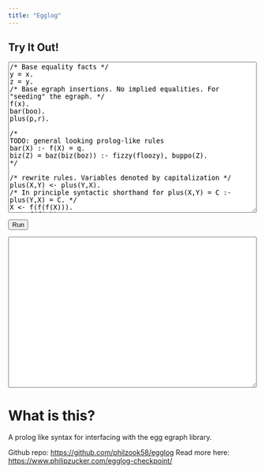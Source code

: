 ```yaml
---
title: "Egglog"
---
```


## Try It Out!

<script type="module">
        export { run };
        import init, { run_wasm } from './pkg/egglog.js';

        async function run() {
            await init();
            var query = document.getElementById("query").value;
            let example = `
                f(x) = x.
                /*
                g(X)=f(x):-z.
                f(X) = g(Q) :- Q = X, f(x).
                */
                y = x.
                plus(X,Y) <- plus(Y,X). 
                plus(b,q).
                ?- f(x) = x, x = x, y = x, plus(b,q) = plus(q,b), f(f(x)).
                `
            const result = run_wasm(query);
            console.log(result);
            document.getElementById("result").value = result;

        }
        window.run = run;
        //run();
</script>

<textarea id="query" rows="20" style="width:100%">/* Base equality facts */
y = x.
z = y.
/* Base egraph insertions. No implied equalities. For "seeding" the egraph. */
f(x).
bar(boo).
plus(p,r).

/*
TODO: general looking prolog-like rules 
bar(X) :- f(X) = q.
biz(Z) = baz(biz(boz)) :- fizzy(floozy), buppo(Z).
*/

/* rewrite rules. Variables denoted by capitalization */
plus(X,Y) <- plus(Y,X).
/* In principle syntactic shorthand for plus(X,Y) = C :- plus(Y,X) = C. */
X <- f(f(f(X))).
X <- f(f(X)).

/* bidirectional rewrite. A useful syntactic shorthand for two rewrite rules. */ 
plus(X,plus(Y,Z)) <-> plus(plus(X,Y),Z).

/* Guarded rewrite. */
fiz(baz) <- bar(boo), x = z.


/* Query equalities. Ground queries (no variables) only at the moment.
Note that this does NOT insert into the egraph. Should I change that? Or give a new notation for "insert all subterms and then query"?
 */
?- f(x) = x, x = x, y = x, plus(p,r) = plus(r,p), junk(boo) = otherjunk(baz).

/* Query simplification */
f(f(f(f(x)))).
?-  f(f(f(f(x)))).

/*
TODO: Directives.
:- node_limit(1000).
:- include("mylibrary.pl")
*/
</textarea>
<button onclick="run()">Run</button>
<textarea id="result" rows="20" style="width:100%"> </textarea>

# What is this?

A prolog like syntax for interfacing with the egg egraph library.

Github repo: <https://github.com/philzook58/egglog>
Read more here: <https://www.philipzucker.com/egglog-checkpoint/>

